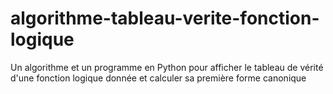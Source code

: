 # algorithme-tableau-verite-fonction-logique
Un algorithme et un programme en Python pour afficher le tableau de vérité d'une fonction logique donnée et calculer sa première forme canonique
